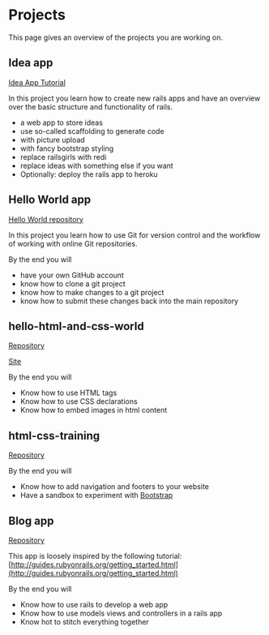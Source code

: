 # Projects
This page gives an overview of the projects you are working on.
## Idea app
[Idea App Tutorial](http://guides.railsgirls.com/app)

In this project you learn how to create new rails apps and have an overview over the basic structure and functionality of rails.

* a web app to store ideas
* use so-called scaffolding to generate code
* with picture upload
* with fancy bootstrap styling
* replace railsgirls with redi
* replace ideas with something else if you want
* Optionally: deploy the rails app to heroku

## Hello World app
[Hello World repository](https://github.com/ReDI-School/hello-world)

In this project you learn how to use Git for version control and the workflow of working with online Git repositories.

By the end you will

* have your own GitHub account
* know how to clone a git project
* know how to make changes to a git project
* know how to submit these changes back into the main repository

## hello-html-and-css-world
[Repository](https://github.com/ReDI-School/hello-html-and-css-world)

[Site](https://redi-school.github.io/hello-html-and-css-world/)

By the end you will
* Know how to use HTML tags
* Know how to use CSS declarations
* Know how to embed images in html content

## html-css-training
[Repository](https://github.com/ReDI-School/html-css-training)

By the end you will
* Know how to add navigation and footers to your website
* Have a sandbox to experiment with [Bootstrap](http://getbootstrap.com/)

## Blog app
[Repository](https://github.com/ReDI-School/group1-blog)

This app is loosely inspired by the following tutorial: [http://guides.rubyonrails.org/getting_started.html](http://guides.rubyonrails.org/getting_started.html)


By the end you will
* Know how to use rails to develop a web app
* Know how to use models views and controllers in a rails app
* Know hot to stitch everything together
